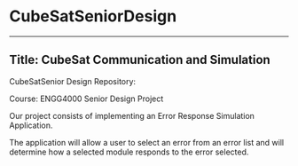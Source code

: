 # CubeSatSeniorDesign

--------------------------------------------
Title: CubeSat Communication and Simulation
--------------------------------------------

CubeSatSenior Design Repository:

Course: ENGG4000 Senior Design Project

Our project consists of implementing an Error Response Simulation Application.

The application will allow a user to select an error from an error list and will determine how a selected module responds to the error selected.
